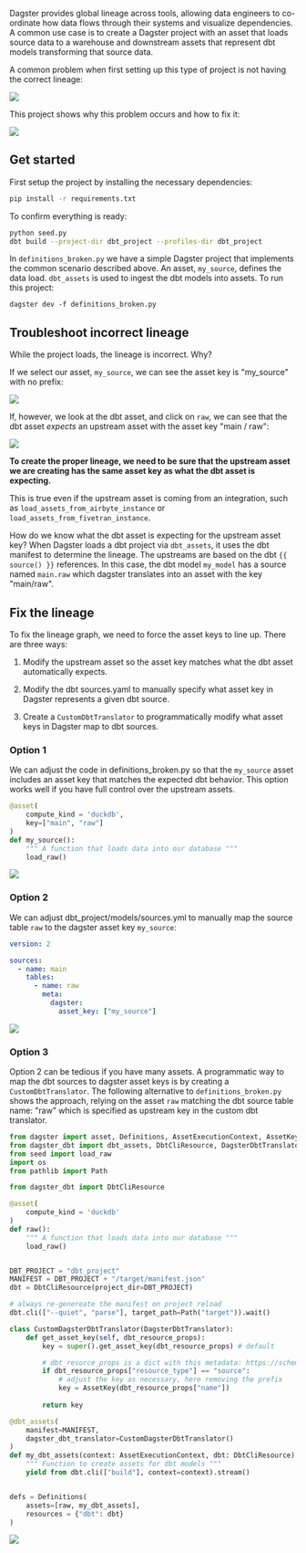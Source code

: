 
Dagster provides global lineage across tools, allowing data engineers to co-ordinate how data flows through their systems and visualize dependencies. A common use case is to create a Dagster project with an asset that loads source data to a warehouse and downstream assets that represent dbt models transforming that source data.

A common problem when first setting up this type of project is not having the correct lineage: 

![](img/mismatched_lineage.png)

This project shows why this problem occurs and how to fix it: 

![](img/correct_lineage.png)

## Get started

First setup the project by installing the necessary dependencies: 

```bash
pip install -r requirements.txt
```

To confirm everything is ready: 

```bash
python seed.py
dbt build --project-dir dbt_project --profiles-dir dbt_project
```

In `definitions_broken.py` we have a simple Dagster project that implements the common scenario described above. An asset, `my_source`, defines the data load. `dbt_assets` is used to ingest the dbt models into assets. To run this project: 

```
dagster dev -f definitions_broken.py
```

## Troubleshoot incorrect lineage

While the project loads, the lineage is incorrect. Why?

If we select our asset, `my_source`, we can see the asset key is "my_source" with no prefix: 

![](imgs/our_source.png)

If, however, we look at the dbt asset, and click on `raw`, we can see that the dbt asset *expects* an upstream asset with the asset key "main / raw": 

![](imgs/dbt_source.png)

**To create the proper lineage, we need to be sure that the upstream asset we are creating has the same asset key as what the dbt asset is expecting.** 

This is true even if the upstream asset is coming from an integration, such as `load_assets_from_airbyte_instance` or `load_assets_from_fivetran_instance`. 

How do we know what the dbt asset is expecting for the upstream asset key? When Dagster loads a dbt project via `dbt_assets`, it uses the dbt manifest to determine the lineage. The upstreams are based on the dbt `{{ source() }}` references. In this case, the dbt model `my_model` has a source named `main.raw` which dagster translates into an asset with the key "main/raw". 

## Fix the lineage

To fix the lineage graph, we need to force the asset keys to line up. There are three ways: 

1. Modify the upstream asset so the asset key matches what the dbt asset automatically expects.

2. Modify the dbt sources.yaml to manually specify what asset key in Dagster represents a given dbt source. 

3. Create a `CustomDbtTranslator` to programmatically modify what asset keys in Dagster map to dbt sources.

### Option 1

We can adjust the code in definitions_broken.py so that the `my_source` asset includes an asset key that matches the expected dbt behavior. This option works well if you have full control over the upstream assets. 

```python 
@asset(
    compute_kind = 'duckdb',
    key=["main", "raw"]
)
def my_source():
    """ A function that loads data into our database """
    load_raw()
```

![](imgs/option_1.png)

### Option 2

We can adjust dbt_project/models/sources.yml to manually map the source table `raw` to the dagster asset key `my_source`: 

```yml
version: 2

sources:
  - name: main
    tables:
      - name: raw
        meta: 
          dagster:
            asset_key: ["my_source"]
```

![](imgs/option_2.png)

### Option 3

Option 2 can be tedious if you have many assets. A programmatic way to map the dbt sources to dagster asset keys is by creating a `CustomDbtTranslator`. The following alternative to `definitions_broken.py` shows the approach, relying on the asset `raw` matching the dbt source table name: "raw" which is specified as upstream key in the custom dbt translator.

```python 
from dagster import asset, Definitions, AssetExecutionContext, AssetKey
from dagster_dbt import dbt_assets, DbtCliResource, DagsterDbtTranslator
from seed import load_raw
import os
from pathlib import Path

from dagster_dbt import DbtCliResource

@asset(
    compute_kind = 'duckdb'
)
def raw():
    """ A function that loads data into our database """
    load_raw()


DBT_PROJECT = "dbt_project"
MANIFEST = DBT_PROJECT + "/target/manifest.json"
dbt = DbtCliResource(project_dir=DBT_PROJECT)

# always re-genereate the manifest on project reload
dbt.cli(["--quiet", "parse"], target_path=Path("target")).wait()

class CustomDagsterDbtTranslator(DagsterDbtTranslator):
    def get_asset_key(self, dbt_resource_props):
        key = super().get_asset_key(dbt_resource_props) # default

        # dbt_resorce_props is a dict with this metadata: https://schemas.getdbt.com/dbt/manifest/v11/index.html#nodes_additionalProperties
        if dbt_resource_props["resource_type"] == "source":
            # adjust the key as necessary, here removing the prefix
            key = AssetKey(dbt_resource_props["name"])
        
        return key 

@dbt_assets(
    manifest=MANIFEST,
    dagster_dbt_translator=CustomDagsterDbtTranslator()
)
def my_dbt_assets(context: AssetExecutionContext, dbt: DbtCliResource):
    """ Function to create assets for dbt models """
    yield from dbt.cli(["build"], context=context).stream()


defs = Definitions(
    assets=[raw, my_dbt_assets], 
    resources = {"dbt": dbt}
)
```

![](imgs/option_3.png)